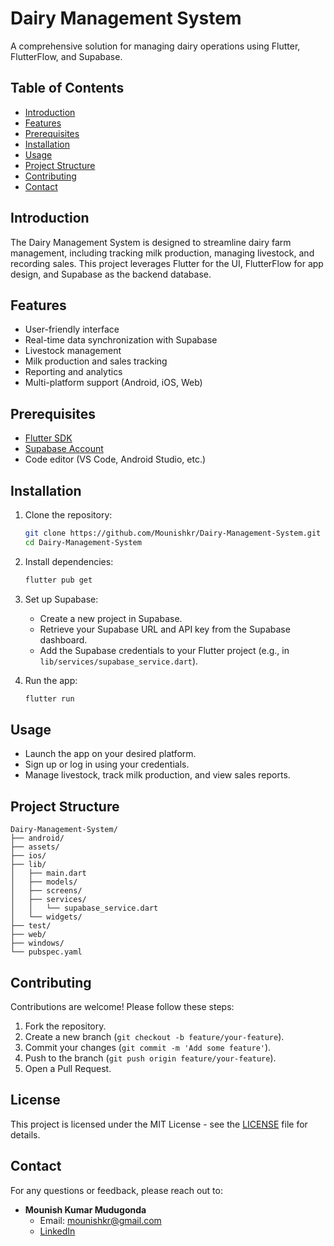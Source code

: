 # Dairy Management System

A comprehensive solution for managing dairy operations using Flutter, FlutterFlow, and Supabase.

## Table of Contents
- [Introduction](#introduction)
- [Features](#features)
- [Prerequisites](#prerequisites)
- [Installation](#installation)
- [Usage](#usage)
- [Project Structure](#project-structure)
- [Contributing](#contributing)
- [Contact](#contact)

## Introduction
The Dairy Management System is designed to streamline dairy farm management, including tracking milk production, managing livestock, and recording sales. This project leverages Flutter for the UI, FlutterFlow for app design, and Supabase as the backend database.

## Features
- User-friendly interface
- Real-time data synchronization with Supabase
- Livestock management
- Milk production and sales tracking
- Reporting and analytics
- Multi-platform support (Android, iOS, Web)

## Prerequisites
- [Flutter SDK](https://flutter.dev/docs/get-started/install)
- [Supabase Account](https://supabase.io/)
- Code editor (VS Code, Android Studio, etc.)

## Installation
1. Clone the repository:
   ```sh
   git clone https://github.com/Mounishkr/Dairy-Management-System.git
   cd Dairy-Management-System
   ```

2. Install dependencies:
   ```sh
   flutter pub get
   ```

3. Set up Supabase:
   - Create a new project in Supabase.
   - Retrieve your Supabase URL and API key from the Supabase dashboard.
   - Add the Supabase credentials to your Flutter project (e.g., in `lib/services/supabase_service.dart`).

4. Run the app:
   ```sh
   flutter run
   ```

## Usage
- Launch the app on your desired platform.
- Sign up or log in using your credentials.
- Manage livestock, track milk production, and view sales reports.

## Project Structure
```
Dairy-Management-System/
├── android/
├── assets/
├── ios/
├── lib/
│   ├── main.dart
│   ├── models/
│   ├── screens/
│   ├── services/
│   │   └── supabase_service.dart
│   └── widgets/
├── test/
├── web/
├── windows/
└── pubspec.yaml
```

## Contributing
Contributions are welcome! Please follow these steps:
1. Fork the repository.
2. Create a new branch (`git checkout -b feature/your-feature`).
3. Commit your changes (`git commit -m 'Add some feature'`).
4. Push to the branch (`git push origin feature/your-feature`).
5. Open a Pull Request.

## License
This project is licensed under the MIT License - see the [LICENSE](LICENSE) file for details.

## Contact
For any questions or feedback, please reach out to:
- **Mounish Kumar Mudugonda**
  - Email: mounishkr@gmail.com
  - [LinkedIn](https://www.linkedin.com/in/mounishkr)
